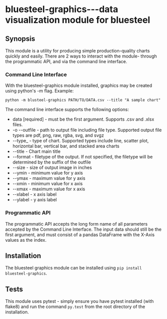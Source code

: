 # bluesteel-graphics---data visualization module for bluesteel


## Synopsis
This module is a utility for producing simple production-quality charts quickly and easily. There are 2 ways to interact with the module- through the programmatic API, and via the command line interface. 

### Command Line Interface
With the bluesteel-graphics module installed, graphics may be created using python's -m flag. Example:

    python -m blusteel-graphics PATH/TO/DATA.csv --title "A sample chart"
The command line interface supports the following options:


* data [required] - must be the first argument. Supports .csv and .xlsx files.
* -o --outfile - path to output file including file type. Supported output file types are
    pdf, png, raw, rgba, svg, and svgz
* --type_ - type of chart. Supported types include line, scatter plot, horizontal bar, 
    vertical bar, and stacked area charts
* --title - Chart main title
* --format - filetype of the output. If not specified, the filetype will be determined
    by the suffix of the outfile
* --size - size of output image in inches
* --ymin - minimum value for y axis 
* --ymax - maximum value for y axis 
* --xmin - minimum value for x axis 
* --xmax - maximum value for x axis 
* --xlabel - x axis label
* --ylabel - y axis label


### Programmatic API
The programmatic API accepts the long form name of all parameters accepted by the Command Line Interface. The input data should still be the first argument, and must consist of a pandas DataFrame with the X-Axis values as the index.


## Installation

The bluesteel graphics module can be installed using `pip install bluesteel-graphics`. 

## Tests
This module uses pytest - simply ensure you have pytest installed (with flake8) and run the command `py.test` from the root directory of the installation.

